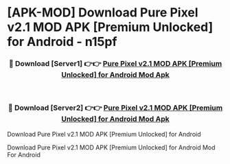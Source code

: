 # [APK-MOD] Download Pure Pixel v2.1 MOD APK [Premium Unlocked] for Android - n15pf


<div align="center">
<h3>🔴 Download [Server1] 👉👉 <a href="https://apk-comot.site?title=Pure_Pixel_v2.1_MOD_APK_[Premium_Unlocked]_for_Android">Pure Pixel v2.1 MOD APK [Premium Unlocked] for Android Mod Apk</a></h3><br>
<h3>🔴 Download [Server2] 👉👉 <a href="https://apk-comot.site?title=Pure_Pixel_v2.1_MOD_APK_[Premium_Unlocked]_for_Android">Pure Pixel v2.1 MOD APK [Premium Unlocked] for Android Mod Apk</a></h3>
</div>



Download Pure Pixel v2.1 MOD APK [Premium Unlocked] for Android 

Download Pure Pixel v2.1 MOD APK [Premium Unlocked] for Android Mod For Android